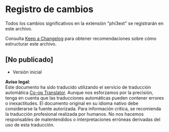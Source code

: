 <!--
CO_OP_TRANSLATOR_METADATA:
{
  "original_hash": "dbb0b6218ce5f9cf0ede8f4201f6ad58",
  "translation_date": "2025-05-07T10:14:59+00:00",
  "source_file": "code/07.Lab/01/AIPC/extensions/phi3ext/CHANGELOG.md",
  "language_code": "es"
}
-->
# Registro de cambios

Todos los cambios significativos en la extensión "phi3ext" se registrarán en este archivo.

Consulta [Keep a Changelog](http://keepachangelog.com/) para obtener recomendaciones sobre cómo estructurar este archivo.

## [No publicado]

- Versión inicial

**Aviso legal**:  
Este documento ha sido traducido utilizando el servicio de traducción automática [Co-op Translator](https://github.com/Azure/co-op-translator). Aunque nos esforzamos por la precisión, tenga en cuenta que las traducciones automáticas pueden contener errores o inexactitudes. El documento original en su idioma nativo debe considerarse la fuente autorizada. Para información crítica, se recomienda la traducción profesional realizada por humanos. No nos hacemos responsables de malentendidos o interpretaciones erróneas derivadas del uso de esta traducción.